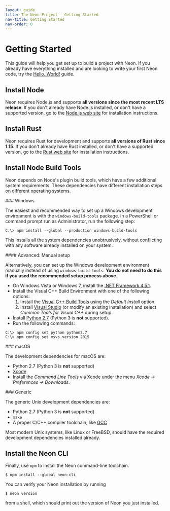```yaml
---
layout: guide
title: The Neon Project - Getting Started
nav-title: Getting Started
nav-order: 0
---
```


# Getting Started

This guide will help you get set up to build a project with Neon. If you already have everything installed and are looking to write your first Neon code, try the [Hello, World!](../hello-world/) guide.

## Install Node

Neon requires Node.js and supports **all versions since the most recent LTS release**. If you don't already have Node.js installed, or don't have a supported version, go to the [Node.js web site](https://nodejs.org/) for installation instructions.

## Install Rust

Neon requires Rust for development and supports **all versions of Rust since 1.15**. If you don't already have Rust installed, or don't have a supported version, go to the [Rust web site](https://www.rust-lang.org/install.html) for installation instructions.

## Install Node Build Tools

Neon depends on Node's plugin build tools, which have a few additional system requirements. These dependencies have different installation steps on different operating systems.

<div id="windows-installation-instructions" class="toggle toggle-disabled">
### Windows

The easiest and recommended way to set up a Windows development environment is with the `windows-build-tools` package. In a PowerShell or command prompt run as Administrator, run the following step:

```shell
C:\> npm install --global --production windows-build-tools
```

This installs all the system dependencies unobtrusively, without conflicting with any software already installed on your system.

<div class="toggle toggle-disabled">
#### Advanced: Manual setup

Alternatively, you can set up the Windows development environment manually instead of using `windows-build-tools`. **You do not need to do this if you used the recommended setup process above.**

  * On Windows Vista or Windows 7, install the [.NET Framework 4.5.1](http://www.microsoft.com/en-us/download/details.aspx?id=40773).
  * Install the Visual C++ Build Environment with one of the following options:
    1. Install the [Visual C++ Build Tools](http://landinghub.visualstudio.com/visual-cpp-build-tools) using the _Default Install_ option.
    1. Install [Visual Studio](https://www.visualstudio.com/products/visual-studio-community-vs) (or modify an existing installation) and select _Common Tools for Visual C++_ during setup.
  * Install [Python 2.7](https://www.python.org/downloads/) (Python 3 is **not** supported).
  * Run the following commands:

```shell
C:\> npm config set python python2.7
C:\> npm config set msvs_version 2015
```
</div>
</div>

<script>
$(function() {
  if (navigator.platform.startsWith("Win")) {
    $('#windows-installation-instructions').toggleClass('toggle-disabled');
  }
})
</script>

<div id="macos-installation-instructions" class="toggle toggle-disabled">
### macOS

The development dependencies for macOS are:

  * Python 2.7 (Python 3 is **not** supported)
  * [Xcode](https://developer.apple.com/xcode/download/)
  * Install the _Command Line Tools_ via Xcode under the menu _Xcode &rarr; Preferences &rarr; Downloads_.
</div>

<script>
$(function() {
  if (navigator.platform.startsWith("Mac"))
    $('#macos-installation-instructions').toggleClass('toggle-disabled');
})
</script>

<div id="generic-installation-instructions" class="toggle toggle-disabled">
### Generic

The generic Unix development dependencies are:

  * Python 2.7 (Python 3 is **not** supported)
  * `make`
  * A proper C/C++ compiler toolchain, like [GCC](https://gcc.gnu.org/)

Most modern Unix systems, like Linux or FreeBSD, should have the required development dependencies installed already.
</div>

<script>
$(function() {
  if (!navigator.platform.startsWith("Win") && !navigator.platform.startsWith("Mac"))
    $('#macos-installation-instructions').toggleClass('toggle-disabled');
})
</script>

## Install the Neon CLI

Finally, use `npm` to install the Neon command-line toolchain.

```shell
$ npm install --global neon-cli
```

You can verify your Neon installation by running

```shell
$ neon version
```

from a shell, which should print out the version of Neon you just installed.
